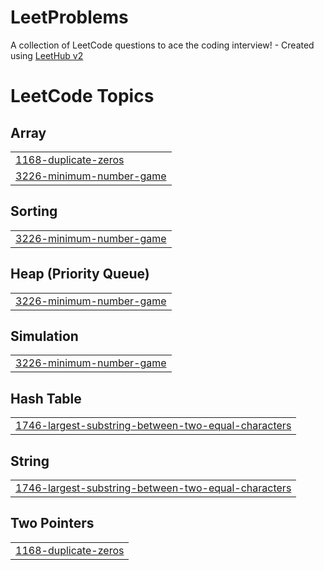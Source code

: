 # LeetProblems
A collection of LeetCode questions to ace the coding interview! - Created using [LeetHub v2](https://github.com/arunbhardwaj/LeetHub-2.0)

<!---LeetCode Topics Start-->
# LeetCode Topics
## Array
|  |
| ------- |
| [1168-duplicate-zeros](https://github.com/Jayaprakash02/LeetProblems/tree/master/1168-duplicate-zeros) |
| [3226-minimum-number-game](https://github.com/Jayaprakash02/LeetProblems/tree/master/3226-minimum-number-game) |
## Sorting
|  |
| ------- |
| [3226-minimum-number-game](https://github.com/Jayaprakash02/LeetProblems/tree/master/3226-minimum-number-game) |
## Heap (Priority Queue)
|  |
| ------- |
| [3226-minimum-number-game](https://github.com/Jayaprakash02/LeetProblems/tree/master/3226-minimum-number-game) |
## Simulation
|  |
| ------- |
| [3226-minimum-number-game](https://github.com/Jayaprakash02/LeetProblems/tree/master/3226-minimum-number-game) |
## Hash Table
|  |
| ------- |
| [1746-largest-substring-between-two-equal-characters](https://github.com/Jayaprakash02/LeetProblems/tree/master/1746-largest-substring-between-two-equal-characters) |
## String
|  |
| ------- |
| [1746-largest-substring-between-two-equal-characters](https://github.com/Jayaprakash02/LeetProblems/tree/master/1746-largest-substring-between-two-equal-characters) |
## Two Pointers
|  |
| ------- |
| [1168-duplicate-zeros](https://github.com/Jayaprakash02/LeetProblems/tree/master/1168-duplicate-zeros) |
<!---LeetCode Topics End-->